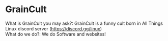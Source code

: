 # GrainCult  
What is GrainCult you may ask?: GrainCult is a funny cult born in All Things Linux discord server (https://discord.gg/linux)  
What do we do?: We do Software and websites!
